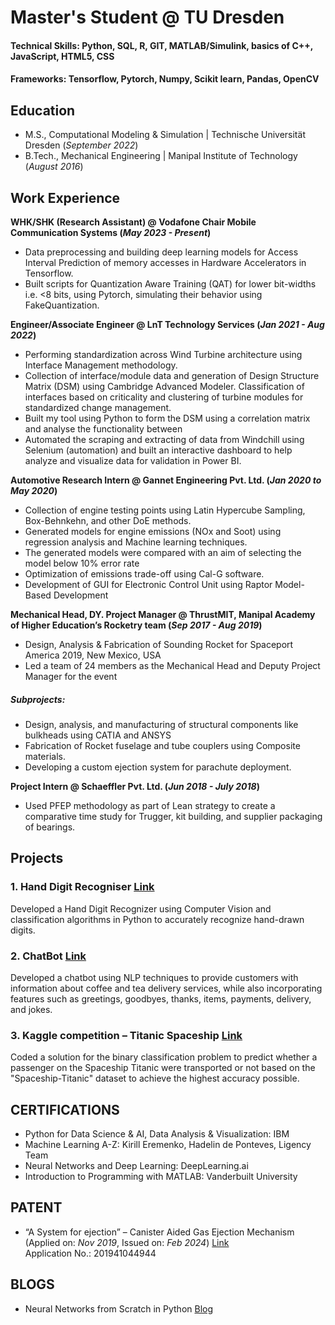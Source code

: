 # Master's Student @ TU Dresden

#### Technical Skills: Python, SQL, R, GIT, MATLAB/Simulink, basics of C++, JavaScript, HTML5, CSS
#### Frameworks: Tensorflow, Pytorch, Numpy, Scikit learn, Pandas, OpenCV

## Education								       		
- M.S., Computational Modeling & Simulation | Technische Universität Dresden (_September 2022_)	 			        		
- B.Tech., Mechanical Engineering | Manipal Institute of Technology (_August 2016_)

## Work Experience
**WHK/SHK (Research Assistant) @ Vodafone Chair Mobile Communication Systems (_May 2023 - Present_)**
- Data preprocessing and building deep learning models for Access Interval Prediction of memory accesses in Hardware Accelerators in Tensorflow.
- Built scripts for Quantization Aware Training (QAT) for lower bit-widths i.e. <8 bits, using Pytorch, simulating their behavior using FakeQuantization.

**Engineer/Associate Engineer @ LnT Technology Services (_Jan 2021 - Aug 2022_)**
- Performing standardization across Wind Turbine architecture using Interface Management methodology.
- Collection of interface/module data and generation of Design Structure Matrix (DSM) using Cambridge Advanced Modeler. Classification of interfaces based on criticality and clustering of turbine modules for standardized change management.
- Built my tool using Python to form the DSM using a correlation matrix and analyse the functionality between 
- Automated the scraping and extracting of data from Windchill using Selenium (automation) and built an interactive dashboard to help analyze and visualize data for validation in Power BI.

**Automotive Research Intern @ Gannet Engineering Pvt. Ltd. (_Jan 2020 to May 2020_)**
- Collection of engine testing points using Latin Hypercube Sampling, Box-Behnkehn, and other DoE methods.
- Generated models for engine emissions (NOx and Soot) using regression analysis and Machine learning techniques.
- The generated models were compared with an aim of selecting the model below 10% error rate
- Optimization of emissions trade-off using Cal-G software.
- Development of GUI for Electronic Control Unit using Raptor Model-Based Development

**Mechanical Head, DY. Project Manager @ ThrustMIT, Manipal Academy of Higher Education’s Rocketry team (_Sep 2017 - Aug 2019_)**
- Design, Analysis & Fabrication of Sounding Rocket for Spaceport America 2019, New Mexico, USA
- Led a team of 24 members as the Mechanical Head and Deputy Project Manager for the event
##### Subprojects:
- Design, analysis, and manufacturing of structural components like bulkheads using CATIA and ANSYS
- Fabrication of Rocket fuselage and tube couplers using Composite materials.
- Developing a custom ejection system for parachute deployment.

**Project Intern @ Schaeffler Pvt. Ltd. (_Jun 2018  - July 2018_)**
- Used PFEP methodology as part of Lean strategy to create a comparative time study for Trugger, kit building, and supplier packaging of bearings.

## Projects
### 1. Hand Digit Recogniser [Link](https://github.com/Arjun-Sivasankar/Handwritten-Digits-Recog)

Developed a Hand Digit Recognizer using Computer Vision and classification algorithms in Python to accurately recognize hand-drawn digits.

### 2. ChatBot [Link](https://github.com/Arjun-Sivasankar/ChatBot)

Developed a chatbot using NLP techniques to provide customers with information about coffee and tea delivery services, while also incorporating features such as greetings, goodbyes, thanks, items, payments, delivery, and jokes.

### 3. Kaggle competition – Titanic Spaceship [Link](https://github.com/Arjun-Sivasankar/Spaceship-TitanicClassification_Kaggle)

Coded a solution for the binary classification problem to predict whether a passenger on the Spaceship Titanic were transported or not based on the "Spaceship-Titanic" dataset to achieve the highest accuracy possible.

## CERTIFICATIONS
- Python for Data Science & AI, Data Analysis & Visualization: IBM
- Machine Learning A-Z: Kirill Eremenko, Hadelin de Ponteves, Ligency Team
- Neural Networks and Deep Learning: DeepLearning.ai
- Introduction to Programming with MATLAB: Vanderbuilt University

## PATENT
- “A System for ejection” – Canister Aided Gas Ejection Mechanism (Applied on: _Nov 2019_, Issued on: _Feb 2024_) [Link](https://iprsearch.ipindia.gov.in/PatentSearch/PatentSearch/ViewPDF)\
  Application No.: 201941044944

## BLOGS
- Neural Networks from Scratch in Python [Blog](https://medium.com/p/9b1e118f72f)

